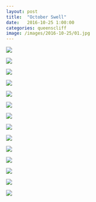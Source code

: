 ```yaml
---
layout: post
title:  "October Swell"
date:   2016-10-25 1:00:00
categories: queenscliff
image: /images/2016-10-25/01.jpg
---
```


![](/images/2016-10-25/01.jpg)
<!--more-->

![](/images/2016-10-25/02.jpg)

![](/images/2016-10-25/03.jpg)

![](/images/2016-10-25/04.jpg)

![](/images/2016-10-25/05.jpg)

![](/images/2016-10-25/06.jpg)

![](/images/2016-10-25/07.jpg)

![](/images/2016-10-25/08.jpg)

![](/images/2016-10-25/09.jpg)

![](/images/2016-10-25/010.jpg)

![](/images/2016-10-25/011.jpg)

![](/images/2016-10-25/012.jpg)

![](/images/2016-10-25/013.jpg)

![](/images/2016-10-25/014.jpg)
